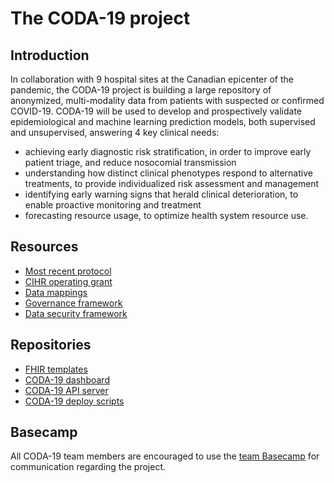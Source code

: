# The CODA-19 project

## Introduction

In collaboration with 9 hospital sites at the Canadian epicenter of the pandemic, the CODA-19 project is building a large repository of anonymized, multi-modality data from patients with suspected or confirmed COVID-19. CODA-19 will be used to develop and prospectively validate epidemiological and machine learning prediction models, both supervised and unsupervised, answering 4 key clinical needs: 

* achieving early diagnostic risk stratification, in order to improve early patient triage, and reduce nosocomial transmission
* understanding how distinct clinical phenotypes respond to alternative treatments, to provide individualized risk assessment and management
* identifying early warning signs that herald clinical deterioration, to enable proactive monitoring and treatment
* forecasting resource usage, to optimize health system resource use. 

## Resources

* [Most recent protocol](https://docs.google.com/document/d/1SFP77C-2CyHUOzRVlWjL88DHHUWL4i0MXRx5sH6dauk/edit)
* [CIHR operating grant](https://docs.google.com/document/d/1-bVk3plo7Rc6sQA2FR1M5QdxKISzz8x2ild5AtaHI9s/edit)
* [Data mappings](https://docs.google.com/spreadsheets/d/1z4nPlQMDxjYtalgTj8gJ12l7Yq6Zq1AUn9b9gpIruqI/edit)
* [Governance framework](https://docs.google.com/document/d/18OGUERBgS5ZBxqt0RCwzAX7Osle5Uv4D3NEnSIZtiI8/edit)
* [Data security framework](https://docs.google.com/document/d/16D4JzizgpSmF5CXiPPx5UEGZ_-nvJWjf0Rmb8qx67jE/edit)

## Repositories

* [FHIR templates](https://github.com/CODA-19/fhir-templates)
* [CODA-19 dashboard](https://github.com/CODA-19/dashboard)
* [CODA-19 API server](https://github.com/CODA-19/api)
* [CODA-19 deploy scripts](https://github.com/CODA-19/deploy-scripts)

## Basecamp 

All CODA-19 team members are encouraged to use the [team Basecamp](https://3.basecamp.com/4217270/) for communication regarding the project.
